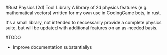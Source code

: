 #Rust Physics (2d) Tool Library
A library of 2d physics features (e.g. mathematical vectors) written for my own use in CodingGame bots, in rust.

It's a small library, not intended to neccessarily provide a complete physics suite, but will be updated with additional features on an as-needed basis.

#TODO
- Improve documentation substantiallys